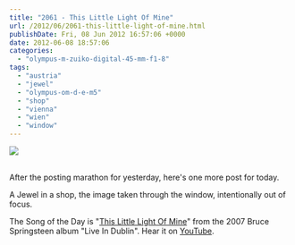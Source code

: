 ```yaml
---
title: "2061 - This Little Light Of Mine"
url: /2012/06/2061-this-little-light-of-mine.html
publishDate: Fri, 08 Jun 2012 16:57:06 +0000
date: 2012-06-08 18:57:06
categories: 
  - "olympus-m-zuiko-digital-45-mm-f1-8"
tags: 
  - "austria"
  - "jewel"
  - "olympus-om-d-e-m5"
  - "shop"
  - "vienna"
  - "wien"
  - "window"
---
```

<div class="container">
<div class="center"><a target="_blank" href="https://d25zfm9zpd7gm5.cloudfront.net/1200x1200/2012/20120608_083554_lr.jpg"><img src="https://d25zfm9zpd7gm5.cloudfront.net/0600x0600/2012/20120608_083554_lr.jpg" /></a></div>
</div>
<br />

After the posting marathon for yesterday, here's one more post for today.


A Jewel in a shop, the image taken through the window, intentionally out of focus.

The Song of the Day is "<a href="http://www.lyricsmode.com/lyrics/r/religious_music/this_little_light_of_mine.html" target="_blank">This Little Light Of Mine</a>" from the 2007 Bruce Springsteen album "Live In Dublin". Hear it on <a href="http://www.youtube.com/watch?v=rTebgVrHEVM" target="_blank">YouTube</a>.
